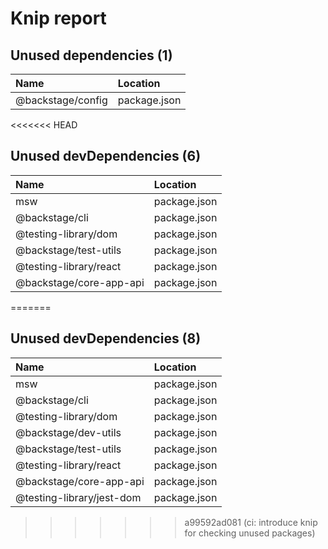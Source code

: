 # Knip report

## Unused dependencies (1)

| Name              | Location     |
|:------------------|:-------------|
| @backstage/config | package.json |

<<<<<<< HEAD
## Unused devDependencies (6)

| Name                    | Location     |
|:------------------------|:-------------|
| msw                     | package.json |
| @backstage/cli          | package.json |
| @testing-library/dom    | package.json |
| @backstage/test-utils   | package.json |
| @testing-library/react  | package.json |
| @backstage/core-app-api | package.json |
=======
## Unused devDependencies (8)

| Name                      | Location     |
|:--------------------------|:-------------|
| msw                       | package.json |
| @backstage/cli            | package.json |
| @testing-library/dom      | package.json |
| @backstage/dev-utils      | package.json |
| @backstage/test-utils     | package.json |
| @testing-library/react    | package.json |
| @backstage/core-app-api   | package.json |
| @testing-library/jest-dom | package.json |
>>>>>>> a99592ad081 (ci: introduce knip for checking unused packages)

